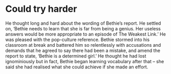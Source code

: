 Could try harder================



He thought long and hard about the wording of Bethie’s report. He settled on, ‘Bethie needs to learn that she is far from being a genius. Her useless answers would be more appropriate to an episode of The Weakest Link.’ He was pleased with the pop-culture reference. Bethie stormed into his classroom at break and battered him so relentlessly with accusations and demands that he agreed to say there had been a mistake, and amend the report to state, ‘Bethie is a determined girl.’ He thought he had lost ignominiously but in fact, Bethie began learning vocabulary after that – she said she had realised what she could achieve if she made an effort.